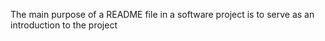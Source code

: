 The main purpose of a README file in a software project is to serve as an introduction to the project
